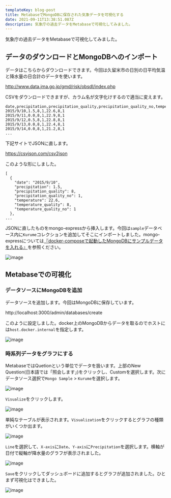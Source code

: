 ```yaml
---
templateKey: blog-post
title: MetabaseでMongoDBに保存された気象データを可視化する
date: 2021-09-11T13:38:51.087Z
description: 気象庁の過去データをMetabaseで可視化してみました。
---
```

気象庁の過去データをMetabaseで可視化してみました。

## データのダウンロードとMongoDBへのインポート

データはこちらからダウンロードできます。今回は久留米市の日別の日平均気温と降水量の日合計のデータを使います。

http://www.data.jma.go.jp/gmd/risk/obsdl/index.php

CSVをダウンロードできますが、カラム名が文字化けするので適当に変えます。

```
date,precipitation,precipitation_quality,precipitation_quality_no,temperature,temperature_quality,temperature_quality_no
2015/9/10,1.5,8,1,22.6,8,1
2015/9/11,0.0,8,1,22.9,8,1
2015/9/12,0.5,8,1,22.8,8,1
2015/9/13,0.0,8,1,22.4,8,1
2015/9/14,0.0,8,1,21.2,8,1
...
```

下記サイトでJSONに直します。

https://csvjson.com/csv2json

このような形にしました。

```
[
  {
    "date": "2015/9/10",
    "precipitation": 1.5,
    "precipitation_quality": 8,
    "precipitation_quality_no": 1,
    "temperature": 22.6,
    "temperature_quality": 8,
    "temperature_quality_no": 1
  },
...
```

JSONに直したものをmongo-expressから挿入します。今回は`sample`データベース内に`Kurume`コレクションを追加してそこにインポートしました。mongo-expressについては[『docker-composeで起動したMongoDBにサンプルデータを入れる』](https://kwst.site/202108145552/)を参照ください。

![image](https://user-images.githubusercontent.com/1194571/132949994-60838261-4f10-421e-b8fe-48001c10d866.png)

## Metabaseでの可視化

### データソースにMongoDBを追加

データソースを追加します。今回はMongoDBに保存しています。

http://localhost:3000/admin/databases/create

このように設定しました。docker上のMongoDBからデータを取るのでホストには`host.docker.internal`を指定します。

![image](https://user-images.githubusercontent.com/1194571/132950953-bab51065-6968-4bd7-ab39-4a6f9689f9f0.png)

### 時系列データをグラフにする

MetabaseではQuetionという単位でデータを扱います。上部のNew Question(日本語では「照会します」)をクリックし、Customを選択します。次にデータソース選択で`Mongo Sample` > `Kurume`を選択します。

![image](https://user-images.githubusercontent.com/1194571/132951225-a62f01a4-c3f6-4756-af7c-c478c980efdd.png)

`Visualize`をクリックします。

![image](https://user-images.githubusercontent.com/1194571/132951286-ea38ca73-af52-4f14-8423-5cacbd918d6b.png)

単純なテーブルが表示されます。`Visualization`をクリックするとグラフの種類がいくつか出ます。

![image](https://user-images.githubusercontent.com/1194571/132951294-856d4b7a-f520-49df-b229-2f456dfdec8b.png)

`Line`を選択して、`X-axis`に`Date`、`Y-axis`に`Precipitation`を選択します。横軸が日付で縦軸が降水量のグラフが表示されました。

![image](https://user-images.githubusercontent.com/1194571/132951312-4b3bdd63-176b-458e-a05f-dfd44820578f.png)

`Save`をクリックしてダッシュボードに追加するとグラフが追加されました。ひとまず可視化はできました。

![image](https://user-images.githubusercontent.com/1194571/132951565-c57dbec1-d366-482b-8d82-ad262f0140e1.png)
